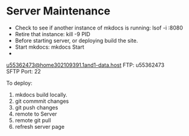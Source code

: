 # Server Maintenance


+ Check to see if another instance of mkdocs is running: lsof -i :8080
+ Retire that instance: kill -9 PID
+ Before starting server, or deploying build the site.
+ Start mkdocs: mkdocs Start
+
u55362473@home302109391.1and1-data.host
FTP: u55362473  
SFTP Port: 22


To deploy:

1. mkdocs build locally.
2. git commmit changes
3. git push changes
4. remote to Server
5. remote git pull
6. refresh server page
